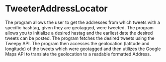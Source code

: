 # TweeterAddressLocator
The program allows the user to get the addresses from which tweets with a specific hashtag, given they are geotagged, were tweeted.  The program allows you to initialize a desired hastag and the earliest date the desired tweets can be posted. The program fetches the desired tweets using the Tweepy API. The program then accesses the geolocation (latitude and longitude) of the tweets which were geotagged and then utilizes the Google Maps API to translate the geolocation to a readable formatted Address.
